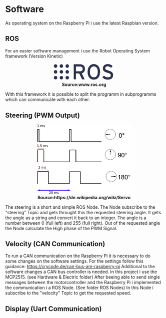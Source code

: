 # Software

As operating system on the Raspberry Pi i use the latest Raspbian version.

## ROS
For an easier software management i use the Robot Operating System framework (Version Kinetic)


<p align="center">
  <img src="/images/rosorg_logo.png" width="200"><br>
  <b>Source:www.ros.org</b>
</p>


With this framework it is possible to split the programm in subprogramms which can communicate with each other.

## Steering (PWM Output)
<p align="center">
  <img width="300" src="/images/TiemposServo.png"><br>
  <b>Source:https://de.wikipedia.org/wiki/Servo</b>
</p>

The steering is a short and simple ROS Node. The Node subscribe to the "steering" Topic and gets throught this the requested steering angle.
It gets the angle as a string and convert it back to an integer. The angle is a number between 0 (full left) and 255 (full right).
Out of the requested angle the Node calculate the High phase of the PWM Signal.


## Velocity (CAN Communication)
To run a CAN communication on the Raspberry Pi it is necessary to do some changes on the software settings.
For the settings follow this guidance: https://crycode.de/can-bus-am-raspberry-pi
Additional to the software changes a CAN bus controller is needed. In this project i use the MCP2515. (see Hardware & Electric folder)
After beeing able to send single messages between the motorcontroller and the Raspberry Pi i implemented the communication i a ROS Node. (See folder ROS Nodes)
In this Node i subscribe to the "velocity" Topic to get the requested speed.

## Display (Uart Communication)

